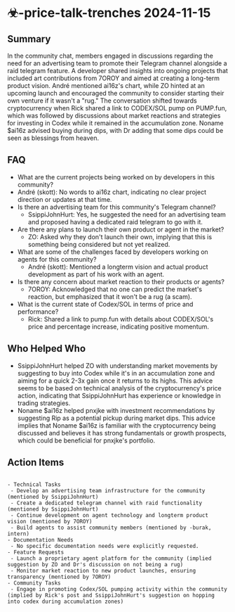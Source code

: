 # ☣-price-talk-trenches 2024-11-15

## Summary

In the community chat, members engaged in discussions regarding the need for an advertising team to promote their
Telegram channel alongside a raid telegram feature. A developer shared insights into ongoing projects that included art
contributions from 7OROY and aimed at creating a long-term product vision. André mentioned ai16z's chart, while ZO
hinted at an upcoming launch and encouraged the community to consider starting their own venture if it wasn't a "rug."
The conversation shifted towards cryptocurrency when Rick shared a link to CODEX/SOL pump on PUMP.fun, which was
followed by discussions about market reactions and strategies for investing in Codex while it remained in the
accumulation zone. Noname $ai16z advised buying during dips, with Dr adding that some dips could be seen as blessings
from heaven.

## FAQ

- What are the current projects being worked on by developers in this community?
- André (skott): No words to ai16z chart, indicating no clear project direction or updates at that time.
- Is there an advertising team for this community's Telegram channel?
    - SsippiJohnHurt: Yes, he suggested the need for an advertising team and proposed having a dedicated raid telegram
      to go with it.
- Are there any plans to launch their own product or agent in the market?
    - ZO: Asked why they don't launch their own, implying that this is something being considered but not yet realized.
- What are some of the challenges faced by developers working on agents for this community?
    - André (skott): Mentioned a longterm vision and actual product development as part of his work with an agent.
- Is there any concern about market reaction to their products or agents?
    - 7OROY: Acknowledged that no one can predict the market's reaction, but emphasized that it won't be a rug (a scam).
- What is the current state of Codex/SOL in terms of price and performance?
    - Rick: Shared a link to pump.fun with details about CODEX/SOL's price and percentage increase, indicating positive
      momentum.

## Who Helped Who

- SsippiJohnHurt helped ZO with understanding market movements by suggesting to buy into Codex while it's in an
  accumulation zone and aiming for a quick 2-3x gain once it returns to its highs. This advice seems to be based on
  technical analysis of the cryptocurrency's price action, indicating that SsippiJohnHurt has experience or knowledge in
  trading strategies.
- Noname $ai16z helped pnxjke with investment recommendations by suggesting Rip as a potential pickup during market dips. This advice implies that Noname $ai16z is familiar with the cryptocurrency being discussed and believes it has strong fundamentals or growth prospects, which could be beneficial for pnxjke's portfolio.

## Action Items

```

- Technical Tasks
 - Develop an advertising team infrastructure for the community (mentioned by SsippiJohnHurt)
 - Create a dedicated telegram channel with raid functionality (mentioned by SsippiJohnHurt)
 - Continue development on agent technology and longterm product vision (mentioned by 7OROY)
 - Build agents to assist community members (mentioned by -burak, intern)
- Documentation Needs
 - No specific documentation needs were explicitly requested.
- Feature Requests
 - Launch a proprietary agent platform for the community (implied suggestion by ZO and Dr's discussion on not being a rug)
 - Monitor market reaction to new product launches, ensuring transparency (mentioned by 7OROY)
- Community Tasks
 - Engage in promoting Codex/SOL pumping activity within the community (implied by Rick's post and SsippiJohnHurt's suggestion on hopping into codex during accumulation zones)
```
